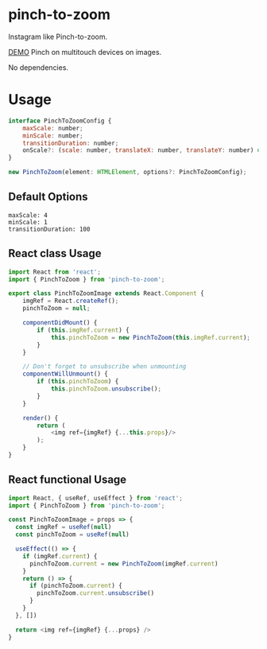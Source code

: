 # pinch-to-zoom
Instagram like Pinch-to-zoom.

[DEMO](https://vkrbt.github.io/pinch-to-zoom/demo/) Pinch on multitouch devices on images.

No dependencies.

# Usage
```js
interface PinchToZoomConfig {
    maxScale: number;
    minScale: number;
    transitionDuration: number;
    onScale?: (scale: number, translateX: number, translateY: number) => any;
}

new PinchToZoom(element: HTMLElement, options?: PinchToZoomConfig);
```

## Default Options
```
maxScale: 4
minScale: 1
transitionDuration: 100
```

## React class Usage
```js
import React from 'react';
import { PinchToZoom } from 'pinch-to-zoom';

export class PinchToZoomImage extends React.Component {
    imgRef = React.createRef();
    pinchToZoom = null;

    componentDidMount() {
        if (this.imgRef.current) {
            this.pinchToZoom = new PinchToZoom(this.imgRef.current);
        }
    }

    // Don't forget to unsubscribe when unmounting
    componentWillUnmount() {
        if (this.pinchToZoom) {
            this.pinchToZoom.unsubscribe();
        }
    }

    render() {
        return (
            <img ref={imgRef} {...this.props}/>
        );
    }
}

```

## React functional Usage

```js
import React, { useRef, useEffect } from 'react';
import { PinchToZoom } from 'pinch-to-zoom';

const PinchToZoomImage = props => {
  const imgRef = useRef(null)
  const pinchToZoom = useRef(null)

  useEffect(() => {
    if (imgRef.current) {
      pinchToZoom.current = new PinchToZoom(imgRef.current)
    }
    return () => {
      if (pinchToZoom.current) {
        pinchToZoom.current.unsubscribe()
      }
    }
  }, [])

  return <img ref={imgRef} {...props} />
}
```
